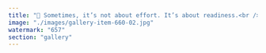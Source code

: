 ```yaml
---
title: "🔮 Sometimes, it’s not about effort. It’s about readiness.<br />You’ll feel it.<br />That moment when something invisible nudges you—a flash of inspiration, an itch to act, an urge to try something that feels just out of reach (or out of reason).<br /><br />Call it a “spark,” “flow,” or something more mysterious.<br />But when it comes, don’t ignore it.<br /><br />That’s when the real shifts happen.<br />That’s when you try something bold.<br />That’s when you stop overthinking and start building.<br /><br />Stay open.<br />Stay tuned.<br />Sometimes, all it takes is a moment.<br />And a choice."
image: "./images/gallery-item-660-02.jpg"
watermark: "657"
section: "gallery"
---
```

